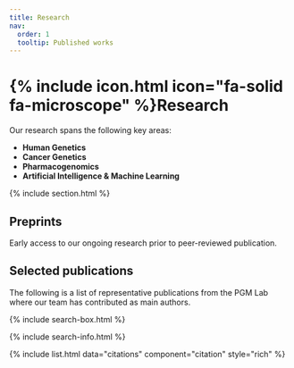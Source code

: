 ```yaml
---
title: Research
nav:
  order: 1
  tooltip: Published works
---
```


# {% include icon.html icon="fa-solid fa-microscope" %}Research

Our research spans the following key areas:  

- **Human Genetics** 
- **Cancer Genetics**
- **Pharmacogenomics**
- **Artificial Intelligence & Machine Learning**

{% include section.html %}

## Preprints

Early access to our ongoing research prior to peer-reviewed publication.


## Selected publications

The following is a list of representative publications from the PGM Lab where our team has contributed as main authors. 

{% include search-box.html %}

{% include search-info.html %}

{% include list.html data="citations" component="citation" style="rich" %}
